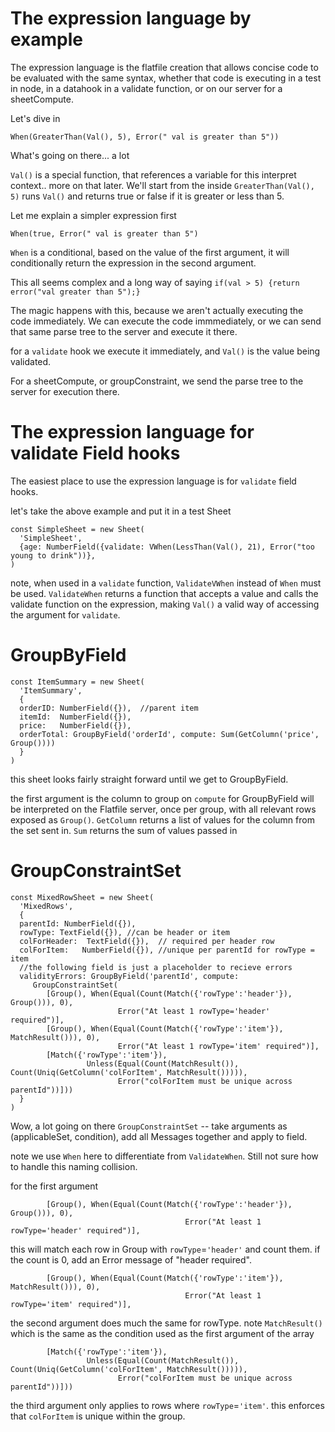 # The expression language by example

The expression language is the flatfile creation that allows concise code to be evaluated with the same syntax, whether that code is executing in a test in node, in a datahook in a validate function, or on our server for a sheetCompute.

Let's dive in

```
When(GreaterThan(Val(), 5), Error(" val is greater than 5"))
```

What's going on there... a lot

`Val()` is a special function, that references a variable for this interpret context.. more on that later.
We'll start from the inside `GreaterThan(Val(), 5)` runs `Val()` and returns true or false if it is greater or less than 5.

Let me explain a simpler expression first
```
When(true, Error(" val is greater than 5")
```
`When` is a conditional, based on the value of the first argument, it will conditionally return the expression in the second argument.

This all seems complex and a long way of saying 
`if(val > 5) {return error("val greater than 5");}`

The magic happens with this, because we aren't actually executing the code immediately.  We can execute the code immmediately, or we can send that same parse tree to the server and execute it there.

for a `validate` hook we execute it immediately, and `Val()` is the value being validated.

For a sheetCompute, or groupConstraint, we send the parse tree to the server for execution there.

# The expression language for validate Field hooks

The easiest place to use the expression language is for `validate` field hooks. 

let's take the above example and put it in a test Sheet
```
const SimpleSheet = new Sheet(
  'SimpleSheet',
  {age: NumberField({validate: VWhen(LessThan(Val(), 21), Error("too young to drink"))},
)
```

note, when used in a `validate` function, `ValidateVWhen` instead of `When` must be used.  `ValidateWhen` returns a function that accepts a value and calls the validate function on the expression, making `Val()` a valid way of accessing the argument for `validate`.

# GroupByField
```
const ItemSummary = new Sheet(
  'ItemSummary',
  {
  orderID: NumberField({}),  //parent item
  itemId:  NumberField({}),
  price:   NumberField({}),
  orderTotal: GroupByField('orderId', compute: Sum(GetColumn('price', Group())))
  }
)
```

this sheet looks fairly straight forward until we get to GroupByField.

the first argument is the column to group on
`compute` for GroupByField will be interpreted on the Flatfile server, once per group, with all relevant rows exposed as `Group()`.  `GetColumn` returns a list of values for the column from the set sent in.  `Sum` returns the sum of values passed in


# GroupConstraintSet
```
const MixedRowSheet = new Sheet(
  'MixedRows',
  {
  parentId: NumberField({}),
  rowType: TextField({}), //can be header or item
  colForHeader:  TextField({}),  // required per header row
  colForItem:   NumberField({}), //unique per parentId for rowType = item
  //the following field is just a placeholder to recieve errors
  validityErrors: GroupByField('parentId', compute: 
     GroupConstraintSet(
        [Group(), When(Equal(Count(Match({'rowType':'header'}), Group())), 0), 
		                Error("At least 1 rowType='header' required")],
        [Group(), When(Equal(Count(Match({'rowType':'item'}), MatchResult())), 0), 
                        Error("At least 1 rowType='item' required")],
        [Match({'rowType':'item'}), 
		         Unless(Equal(Count(MatchResult()), Count(Uniq(GetColumn('colForItem', MatchResult())))), 
                        Error("colForItem must be unique across parentId"))]))
  }
)
```


Wow, a lot going on there
`GroupConstraintSet` -- take arguments as (applicableSet, condition), add all Messages together and apply to field.

note we use `When` here to differentiate from `ValidateWhen`.  Still not sure how to handle this naming collision. 

for the first argument
```
	    [Group(), When(Equal(Count(Match({'rowType':'header'}), Group())), 0), 
		                               Error("At least 1 rowType='header' required")],
```
this will match each row in Group with `rowType`=`'header'` and count them.  if the count is 0, add an Error message of "header required".


```
        [Group(), When(Equal(Count(Match({'rowType':'item'}), MatchResult())), 0), 
		                               Error("At least 1 rowType='item' required")],
```
the second argument does much the same for rowType.  note `MatchResult()` which is the same as the condition used as the first argument of the array


```
        [Match({'rowType':'item'}), 
		         Unless(Equal(Count(MatchResult()), Count(Uniq(GetColumn('colForItem', MatchResult())))), 
                        Error("colForItem must be unique across parentId"))]))
```
the third argument only applies to rows where `rowType`=`'item'`.  this enforces that `colForItem` is unique within the group.






